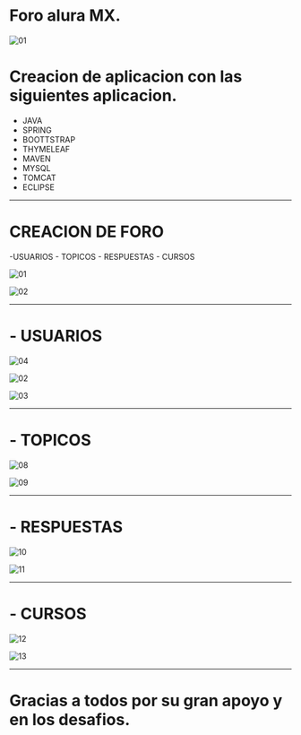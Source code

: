 # Foro alura MX.

![01](https://github.com/juliobatalla/ForoAluraMX/assets/119636987/935dd579-e732-4dae-bdab-5371722470c5)


# Creacion de aplicacion con las siguientes aplicacion.

- JAVA
- SPRING
- BOOTTSTRAP
- THYMELEAF
- MAVEN
- MYSQL
- TOMCAT
- ECLIPSE

---------------------------------------------------------------------------------------------------------------------------------------------------------------

# CREACION DE FORO

-USUARIOS - TOPICOS - RESPUESTAS - CURSOS

![01](https://github.com/juliobatalla/ForoAluraMX/assets/119636987/11a6af17-c9fe-4790-904e-8da4d2a1118e)

![02](https://github.com/juliobatalla/ForoAluraMX/assets/119636987/f0b4a183-b8cf-4fe1-a449-a42bab57d0c2)


---------------------------------------------------------------------------------------------------------------------------------------------------------------

# - USUARIOS


![04](https://github.com/juliobatalla/ForoAluraMX/assets/119636987/40c72284-d685-4dd4-aaf7-3567ea8a775b)

![02](https://github.com/juliobatalla/ForoAluraMX/assets/119636987/52149fc5-2a92-406e-9646-bf018627c033)

![03](https://github.com/juliobatalla/ForoAluraMX/assets/119636987/1cfc7589-734b-4ec5-b17f-cd07c5f2bf03)


----------------------------------------------------------------------------------------------------------------------------------------------------------------

# - TOPICOS


![08](https://github.com/juliobatalla/ForoAluraMX/assets/119636987/8bf52077-b08c-44a6-b99b-6239ecaff94b)

![09](https://github.com/juliobatalla/ForoAluraMX/assets/119636987/b13d5a0d-61ec-43b4-9e41-d73d711e281b)


----------------------------------------------------------------------------------------------------------------------------------------------------------------

# - RESPUESTAS


![10](https://github.com/juliobatalla/ForoAluraMX/assets/119636987/078a70d2-dc4f-4e4c-9589-3619ef39ce1b)

![11](https://github.com/juliobatalla/ForoAluraMX/assets/119636987/11d726c6-f70e-4ebe-8b82-a3b31df91d5b)


----------------------------------------------------------------------------------------------------------------------------------------------------------------

# - CURSOS


![12](https://github.com/juliobatalla/ForoAluraMX/assets/119636987/932a8af0-3512-467f-92d2-ae901b77d73a)

![13](https://github.com/juliobatalla/ForoAluraMX/assets/119636987/f53c66c3-5b63-4070-873a-26794eb2bb12)


---------------------------------------------------------------------------------------------------------------------------------------------------------------


# Gracias a todos por su gran apoyo y en los desafios.
